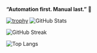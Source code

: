 


**“Automation first. Manual last.”** 🚀

[![trophy](https://github-profile-trophy.vercel.app/?username=rajendrakmr)](https://github.com/ryo-ma/github-profile-trophy)
![GitHub Stats](https://github-readme-stats.vercel.app/api?username=rajendrakmr&theme=chartreuse-dark&hide_border=true&include_all_commits=true&count_private=true)

![GitHub Streak](https://github-readme-streak-stats.herokuapp.com/?user=rajendrakmr&theme=chartreuse-dark&hide_border=true)

![Top Langs](https://github-readme-stats.vercel.app/api/top-langs/?username=rajendrakmr&theme=chartreuse-dark&hide_border=true&include_all_commits=true&count_private=true&layout=compact)



 
 
